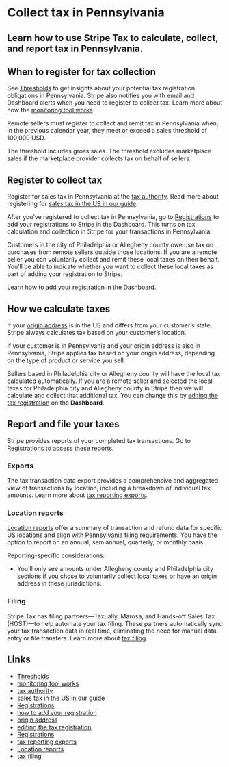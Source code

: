 # Collect tax in Pennsylvania

## Learn how to use Stripe Tax to calculate, collect, and report tax in Pennsylvania.

## When to register for tax collection

See [Thresholds](https://dashboard.stripe.com/tax/thresholds) to get insights
about your potential tax registration obligations in Pennsylvania. Stripe also
notifies you with email and Dashboard alerts when you need to register to
collect tax. Learn more about how the [monitoring tool
works](https://docs.stripe.com/tax/monitoring).

Remote sellers must register to collect and remit tax in Pennsylvania when, in
the previous calendar year, they meet or exceed a sales threshold of 100,000
USD.

The threshold includes gross sales. The threshold excludes marketplace sales if
the marketplace provider collects tax on behalf of sellers.

## Register to collect tax

Register for sales tax in Pennsylvania at the [tax
authority](https://www.revenue.pa.gov/TaxTypes/SUT/Pages/default.aspx). Read
more about registering for [sales tax in the US in our
guide](https://stripe.com/guides/sales-tax-registration-process-us).

After you’ve registered to collect tax in Pennsylvania, go to
[Registrations](https://dashboard.stripe.com/tax/registrations?location=us-pa)
to add your registrations to Stripe in the Dashboard. This turns on tax
calculation and collection in Stripe for your transactions in Pennsylvania.

Customers in the city of Philadelphia or Allegheny county owe use tax on
purchases from remote sellers outside those locations. If you are a remote
seller you can voluntarily collect and remit these local taxes on their behalf.
You’ll be able to indicate whether you want to collect these local taxes as part
of adding your registration to Stripe.

Learn [how to add your
registration](https://docs.stripe.com/tax/registering#track-your-registrations-in-the-tax-dashboard)
in the Dashboard.

## How we calculate taxes

If your [origin address](https://docs.stripe.com/tax/set-up#origin-address) is
in the US and differs from your customer’s state, Stripe always calculates tax
based on your customer’s location.

If your customer is in Pennsylvania and your origin address is also in
Pennsylvania, Stripe applies tax based on your origin address, depending on the
type of product or service you sell.

Sellers based in Philadelphia city or Allegheny county will have the local tax
calculated automatically. If you are a remote seller and selected the local
taxes for Philadelphia city and Allegheny county in Stripe then we will
calculate and collect that additional tax. You can change this by [editing the
tax registration](https://docs.stripe.com/tax/registering#edit-a-registration)
on the **Dashboard**.

## Report and file your taxes

Stripe provides reports of your completed tax transactions. Go to
[Registrations](https://dashboard.stripe.com/tax/registrations) to access these
reports.

### Exports

The tax transaction data export provides a comprehensive and aggregated view of
transactions by location, including a breakdown of individual tax amounts. Learn
more about [tax reporting exports](https://docs.stripe.com/tax/reports#exports).

### Location reports

[Location reports](https://docs.stripe.com/tax/reports#us-location-reports)
offer a summary of transaction and refund data for specific US locations and
align with Pennsylvania filing requirements. You have the option to report on an
annual, semiannual, quarterly, or monthly basis.

Reporting-specific considerations:

- You’ll only see amounts under Allegheny county and Philadelphia city sections
if you chose to voluntarily collect local taxes or have an origin address in
these jurisdictions.

### Filing

Stripe Tax has filing partners—Taxually, Marosa, and Hands-off Sales Tax
(HOST)—to help automate your tax filing. These partners automatically sync your
tax transaction data in real time, eliminating the need for manual data entry or
file transfers. Learn more about [tax
filing](https://docs.stripe.com/tax/filing).

## Links

- [Thresholds](https://dashboard.stripe.com/tax/thresholds)
- [monitoring tool works](https://docs.stripe.com/tax/monitoring)
- [tax authority](https://www.revenue.pa.gov/TaxTypes/SUT/Pages/default.aspx)
- [sales tax in the US in our
guide](https://stripe.com/guides/sales-tax-registration-process-us)
- [Registrations](https://dashboard.stripe.com/tax/registrations?location=us-pa)
- [how to add your
registration](https://docs.stripe.com/tax/registering#track-your-registrations-in-the-tax-dashboard)
- [origin address](https://docs.stripe.com/tax/set-up#origin-address)
- [editing the tax
registration](https://docs.stripe.com/tax/registering#edit-a-registration)
- [Registrations](https://dashboard.stripe.com/tax/registrations)
- [tax reporting exports](https://docs.stripe.com/tax/reports#exports)
- [Location reports](https://docs.stripe.com/tax/reports#us-location-reports)
- [tax filing](https://docs.stripe.com/tax/filing)